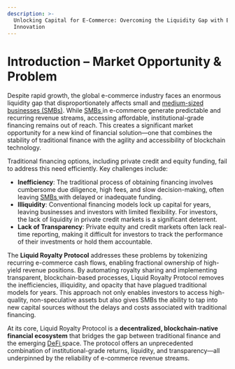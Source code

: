 ```yaml
---
description: >-
  Unlocking Capital for E-Commerce: Overcoming the Liquidity Gap with Blockchain
  Innovation
---
```


# Introduction – Market Opportunity & Problem

Despite rapid growth, the global e-commerce industry faces an enormous liquidity gap that disproportionately affects small and [medium-sized businesses (SMBs)](<../README (2).md#medium-sized-businesses-smbs>). While [SMBs ](<../README (2).md#medium-sized-businesses-smbs>)in e-commerce generate predictable and recurring revenue streams, accessing affordable, institutional-grade financing remains out of reach. This creates a significant market opportunity for a new kind of financial solution—one that combines the stability of traditional finance with the agility and accessibility of blockchain technology.

Traditional financing options, including private credit and equity funding, fail to address this need efficiently. Key challenges include:

* **Inefficiency**: The traditional process of obtaining financing involves cumbersome due diligence, high fees, and slow decision-making, often leaving [SMBs ](<../README (2).md#medium-sized-businesses-smbs>)with delayed or inadequate funding.
* **Illiquidity**: Conventional financing models lock up capital for years, leaving businesses and investors with limited flexibility. For investors, the lack of liquidity in private credit markets is a significant deterrent.
* **Lack of Transparency**: Private equity and credit markets often lack real-time reporting, making it difficult for investors to track the performance of their investments or hold them accountable.

The **Liquid Royalty Protocol** addresses these problems by tokenizing recurring e-commerce cash flows, enabling fractional ownership of high-yield revenue positions. By automating royalty sharing and implementing transparent, blockchain-based processes, Liquid Royalty Protocol removes the inefficiencies, illiquidity, and opacity that have plagued traditional models for years. This approach not only enables investors to access high-quality, non-speculative assets but also gives SMBs the ability to tap into new capital sources without the delays and costs associated with traditional financing.

At its core, Liquid Royalty Protocol is a **decentralized, blockchain-native financial ecosystem** that bridges the gap between traditional finance and the emerging [DeFi ](<../README (2).md#decentralized-finance-defi>)space. The protocol offers an unprecedented combination of institutional-grade returns, liquidity, and transparency—all underpinned by the reliability of e-commerce revenue streams.
